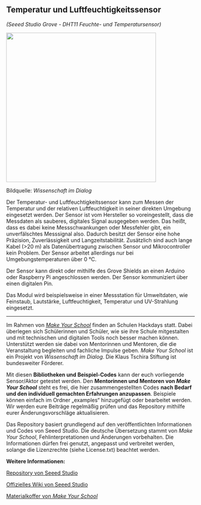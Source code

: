 Temperatur und Luftfeuchtigkeitssensor
----
*(Seeed Studio Grove - DHT11 Feuchte- und Temperatursensor)*

<img src=https://www.makeyourschool.de/wp-content/uploads/2018/08/5_temperatur-und-luftfeuchtigkeitssensor-1024x1024.jpg width=400px>

Bildquelle: *Wissenschaft im Dialog*

Der Temperatur- und Luftfeuchtigkeitssensor kann zum Messen der Temperatur und der relativen Luftfeuchtigkeit in seiner direkten Umgebung eingesetzt werden. Der Sensor ist vom Hersteller so voreingestellt, dass die Messdaten als sauberes, digitales Signal ausgegeben werden. Das heißt, dass es dabei keine Messschwankungen oder Messfehler gibt, ein unverfälschtes Messsignal also. Dadurch besitzt der Sensor eine hohe Präzision, Zuverlässigkeit und Langzeitstabilität. Zusätzlich sind auch lange Kabel (>20 m) als Datenübertragung zwischen Sensor und Mikrocontroller kein Problem. Der Sensor arbeitet allerdings nur bei Umgebungstemperaturen über 0 °C.

Der Sensor kann direkt oder mithilfe des Grove Shields an einen Arduino oder Raspberry Pi angeschlossen werden. Der Sensor kommuniziert über einen digitalen Pin.

Das Modul wird beispielsweise in einer Messstation für Umweltdaten, wie Feinstaub, Lautstärke, Luftfeuchtigkeit, Temperatur und UV-Strahlung eingesetzt.

----

Im Rahmen von [*Make Your School*](https://www.makeyourschool.de/) finden an Schulen Hackdays statt. Dabei überlegen sich Schülerinnen und Schüler, wie sie ihre Schule mitgestalten und mit technischen und digitalen Tools noch besser machen können. Unterstützt werden sie dabei von Mentorinnen und Mentoren, die die Veranstaltung begleiten und fachliche Impulse geben. *Make Your School* ist ein Projekt von *Wissenschaft im Dialog*. Die Klaus Tschira Stiftung ist bundesweiter Förderer.

Mit diesen **Bibliotheken und Beispiel-Codes** kann der euch vorliegende Sensor/Aktor getestet werden. Den **Mentorinnen und Mentoren von *Make Your School*** steht es frei, die hier zusammengestellten Codes **nach Bedarf und den individuell gemachten Erfahrungen anzupassen**. Beispiele können einfach im Ordner „examples“ hinzugefügt oder bearbeitet werden. Wir werden eure Beiträge regelmäßig prüfen und das Repository mithilfe eurer Änderungsvorschläge aktualisieren.

Das Repository basiert grundlegend auf den veröffentlichten Informationen und Codes von Seeed Studio. Die deutsche Übersetzung stammt von *Make Your School*, Fehlinterpretationen und Änderungen vorbehalten. Die Informationen dürfen frei genutzt, angepasst und verbreitet werden, solange die Lizenzrechte (siehe License.txt) beachtet werden.


**Weitere Informationen:**

[Repository von Seeed Studio](https://github.com/Seeed-Studio/Grove_Temperature_And_Humidity_Sensor)

[Offizielles Wiki von Seeed Studio](http://wiki.seeedstudio.com/Grove-TemperatureAndHumidity_Sensor/)

[Materialkoffer von *Make Your School*](https://www.makeyourschool.de/material/temperatur-luftfeuchtigkeitssensor/)
